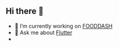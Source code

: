 ## Hi there 👋

- 🔭 I’m currently working on [FOODDASH](https://fooddash.co.kr/)
- 💬 Ask me about [Flutter](https://flutter.dev/)
- 
